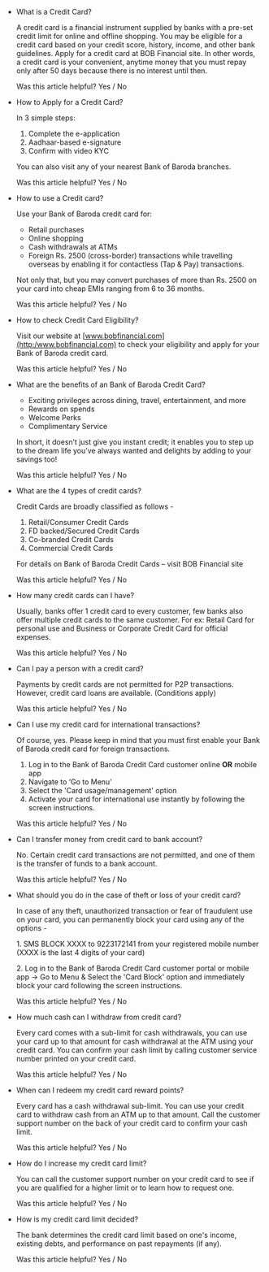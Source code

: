 *   What is a Credit Card?
    
    A credit card is a financial instrument supplied by banks with a pre-set credit limit for online and offline shopping. You may be eligible for a credit card based on your credit score, history, income, and other bank guidelines. Apply for a credit card at BOB Financial site. In other words, a credit card is your convenient, anytime money that you must repay only after 50 days because there is no interest until then.
    
    Was this article helpful? Yes / No
    
*   How to Apply for a Credit Card?
    
    In 3 simple steps:
    
    1.  Complete the e-application
    2.  Aadhaar-based e-signature
    3.  Confirm with video KYC
    
    You can also visit any of your nearest Bank of Baroda branches.
    
    Was this article helpful? Yes / No
    
*   How to use a Credit card?
    
    Use your Bank of Baroda credit card for:
    
    *   Retail purchases
    *   Online shopping
    *   Cash withdrawals at ATMs
    *   Foreign Rs. 2500 (cross-border) transactions while travelling overseas by enabling it for contactless (Tap & Pay) transactions.
    
    Not only that, but you may convert purchases of more than Rs. 2500 on your card into cheap EMIs ranging from 6 to 36 months.
    
    Was this article helpful? Yes / No
    
*   How to check Credit Card Eligibility?
    
    Visit our website at [www.bobfinancial.com](http:/www.bobfinancial.com) to check your eligibility and apply for your Bank of Baroda credit card.
    
    Was this article helpful? Yes / No
    
*   What are the benefits of an Bank of Baroda Credit Card?
    
    *   Exciting privileges across dining, travel, entertainment, and more
    *   Rewards on spends
    *   Welcome Perks
    *   Complimentary Service
    
    In short, it doesn’t just give you instant credit; it enables you to step up to the dream life you’ve always wanted and delights by adding to your savings too!
    
    Was this article helpful? Yes / No
    
*   What are the 4 types of credit cards?
    
    Credit Cards are broadly classified as follows -
    
    1.  Retail/Consumer Credit Cards
    2.  FD backed/Secured Credit Cards
    3.  Co-branded Credit Cards
    4.  Commercial Credit Cards
    
    For details on Bank of Baroda Credit Cards – visit BOB Financial site
    
    Was this article helpful? Yes / No
    
*   How many credit cards can I have?
    
    Usually, banks offer 1 credit card to every customer, few banks also offer multiple credit cards to the same customer. For ex: Retail Card for personal use and Business or Corporate Credit Card for official expenses.
    
    Was this article helpful? Yes / No
    
*   Can I pay a person with a credit card?
    
    Payments by credit cards are not permitted for P2P transactions. However, credit card loans are available. (Conditions apply)
    
    Was this article helpful? Yes / No
    
*   Can I use my credit card for international transactions?
    
    Of course, yes. Please keep in mind that you must first enable your Bank of Baroda credit card for foreign transactions.
    
    1.  Log in to the Bank of Baroda Credit Card customer online **OR** mobile app
    2.  Navigate to ‘Go to Menu’
    3.  Select the 'Card usage/management' option
    4.  Activate your card for international use instantly by following the screen instructions.
    
    Was this article helpful? Yes / No
    
*   Can I transfer money from credit card to bank account?
    
    No. Certain credit card transactions are not permitted, and one of them is the transfer of funds to a bank account.
    
    Was this article helpful? Yes / No
    
*   What should you do in the case of theft or loss of your credit card?
    
    In case of any theft, unauthorized transaction or fear of fraudulent use on your card, you can permanently block your card using any of the options -
    
    1\. SMS BLOCK XXXX to 9223172141 from your registered mobile number (XXXX is the last 4 digits of your card)
    
    2\. Log in to the Bank of Baroda Credit Card customer portal or mobile app -> Go to Menu & Select the 'Card Block' option and immediately block your card following the screen instructions.
    
    Was this article helpful? Yes / No
    
*   How much cash can I withdraw from credit card?
    
    Every card comes with a sub-limit for cash withdrawals, you can use your card up to that amount for cash withdrawal at the ATM using your credit card. You can confirm your cash limit by calling customer service number printed on your credit card.
    
    Was this article helpful? Yes / No
    
*   When can I redeem my credit card reward points?
    
    Every card has a cash withdrawal sub-limit. You can use your credit card to withdraw cash from an ATM up to that amount. Call the customer support number on the back of your credit card to confirm your cash limit.
    
    Was this article helpful? Yes / No
    
*   How do I increase my credit card limit?
    
    You can call the customer support number on your credit card to see if you are qualified for a higher limit or to learn how to request one.
    
    Was this article helpful? Yes / No
    
*   How is my credit card limit decided?
    
    The bank determines the credit card limit based on one's income, existing debts, and performance on past repayments (if any).
    
    Was this article helpful? Yes / No